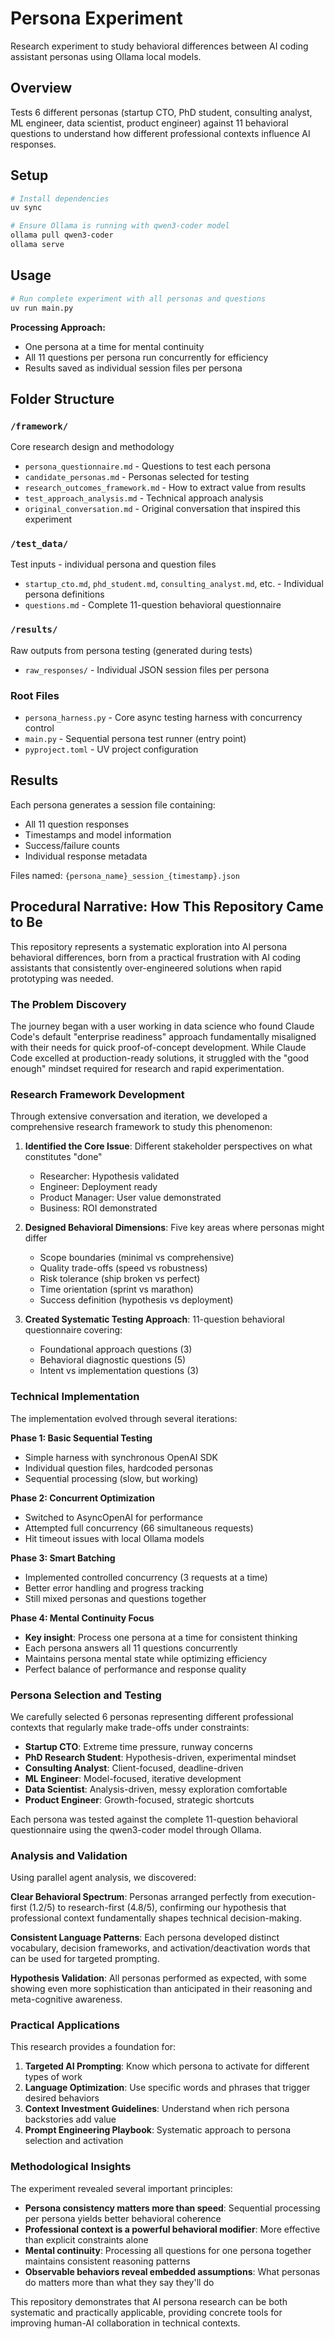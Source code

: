 # Persona Experiment

Research experiment to study behavioral differences between AI coding assistant personas using Ollama local models.

## Overview

Tests 6 different personas (startup CTO, PhD student, consulting analyst, ML engineer, data scientist, product engineer) against 11 behavioral questions to understand how different professional contexts influence AI responses.

## Setup

```bash
# Install dependencies
uv sync

# Ensure Ollama is running with qwen3-coder model
ollama pull qwen3-coder
ollama serve
```

## Usage

```bash
# Run complete experiment with all personas and questions
uv run main.py
```

**Processing Approach:**
- One persona at a time for mental continuity
- All 11 questions per persona run concurrently for efficiency
- Results saved as individual session files per persona

## Folder Structure

### `/framework/`
Core research design and methodology
- `persona_questionnaire.md` - Questions to test each persona
- `candidate_personas.md` - Personas selected for testing
- `research_outcomes_framework.md` - How to extract value from results
- `test_approach_analysis.md` - Technical approach analysis
- `original_conversation.md` - Original conversation that inspired this experiment

### `/test_data/`
Test inputs - individual persona and question files
- `startup_cto.md`, `phd_student.md`, `consulting_analyst.md`, etc. - Individual persona definitions
- `questions.md` - Complete 11-question behavioral questionnaire

### `/results/`
Raw outputs from persona testing (generated during tests)
- `raw_responses/` - Individual JSON session files per persona

### Root Files
- `persona_harness.py` - Core async testing harness with concurrency control
- `main.py` - Sequential persona test runner (entry point)
- `pyproject.toml` - UV project configuration

## Results

Each persona generates a session file containing:
- All 11 question responses
- Timestamps and model information
- Success/failure counts
- Individual response metadata

Files named: `{persona_name}_session_{timestamp}.json`

## Procedural Narrative: How This Repository Came to Be

This repository represents a systematic exploration into AI persona behavioral differences, born from a practical frustration with AI coding assistants that consistently over-engineered solutions when rapid prototyping was needed.

### The Problem Discovery

The journey began with a user working in data science who found Claude Code's default "enterprise readiness" approach fundamentally misaligned with their needs for quick proof-of-concept development. While Claude Code excelled at production-ready solutions, it struggled with the "good enough" mindset required for research and rapid experimentation.

### Research Framework Development

Through extensive conversation and iteration, we developed a comprehensive research framework to study this phenomenon:

1. **Identified the Core Issue**: Different stakeholder perspectives on what constitutes "done"
   - Researcher: Hypothesis validated
   - Engineer: Deployment ready
   - Product Manager: User value demonstrated
   - Business: ROI demonstrated

2. **Designed Behavioral Dimensions**: Five key areas where personas might differ
   - Scope boundaries (minimal vs comprehensive)
   - Quality trade-offs (speed vs robustness)
   - Risk tolerance (ship broken vs perfect)
   - Time orientation (sprint vs marathon)
   - Success definition (hypothesis vs deployment)

3. **Created Systematic Testing Approach**: 11-question behavioral questionnaire covering:
   - Foundational approach questions (3)
   - Behavioral diagnostic questions (5)
   - Intent vs implementation questions (3)

### Technical Implementation

The implementation evolved through several iterations:

**Phase 1: Basic Sequential Testing**
- Simple harness with synchronous OpenAI SDK
- Individual question files, hardcoded personas
- Sequential processing (slow, but working)

**Phase 2: Concurrent Optimization**
- Switched to AsyncOpenAI for performance
- Attempted full concurrency (66 simultaneous requests)
- Hit timeout issues with local Ollama models

**Phase 3: Smart Batching**
- Implemented controlled concurrency (3 requests at a time)
- Better error handling and progress tracking
- Still mixed personas and questions together

**Phase 4: Mental Continuity Focus**
- **Key insight**: Process one persona at a time for consistent thinking
- Each persona answers all 11 questions concurrently
- Maintains persona mental state while optimizing efficiency
- Perfect balance of performance and response quality

### Persona Selection and Testing

We carefully selected 6 personas representing different professional contexts that regularly make trade-offs under constraints:

- **Startup CTO**: Extreme time pressure, runway concerns
- **PhD Research Student**: Hypothesis-driven, experimental mindset
- **Consulting Analyst**: Client-focused, deadline-driven
- **ML Engineer**: Model-focused, iterative development
- **Data Scientist**: Analysis-driven, messy exploration comfortable
- **Product Engineer**: Growth-focused, strategic shortcuts

Each persona was tested against the complete 11-question behavioral questionnaire using the qwen3-coder model through Ollama.

### Analysis and Validation

Using parallel agent analysis, we discovered:

**Clear Behavioral Spectrum**: Personas arranged perfectly from execution-first (1.2/5) to research-first (4.8/5), confirming our hypothesis that professional context fundamentally shapes technical decision-making.

**Consistent Language Patterns**: Each persona developed distinct vocabulary, decision frameworks, and activation/deactivation words that can be used for targeted prompting.

**Hypothesis Validation**: All personas performed as expected, with some showing even more sophistication than anticipated in their reasoning and meta-cognitive awareness.

### Practical Applications

This research provides a foundation for:

1. **Targeted AI Prompting**: Know which persona to activate for different types of work
2. **Language Optimization**: Use specific words and phrases that trigger desired behaviors
3. **Context Investment Guidelines**: Understand when rich persona backstories add value
4. **Prompt Engineering Playbook**: Systematic approach to persona selection and activation

### Methodological Insights

The experiment revealed several important principles:

- **Persona consistency matters more than speed**: Sequential processing per persona yields better behavioral coherence
- **Professional context is a powerful behavioral modifier**: More effective than explicit constraints alone
- **Mental continuity**: Processing all questions for one persona together maintains consistent reasoning patterns
- **Observable behaviors reveal embedded assumptions**: What personas do matters more than what they say they'll do

This repository demonstrates that AI persona research can be both systematic and practically applicable, providing concrete tools for improving human-AI collaboration in technical contexts.